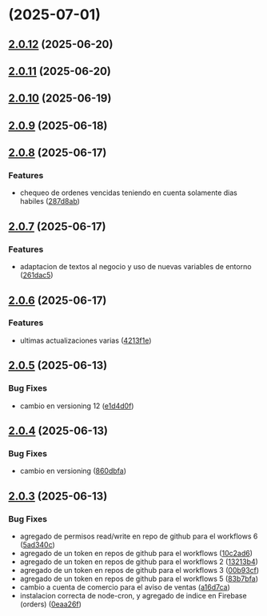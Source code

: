 # [](https://github.com/michaelrodriguezuy/kukastore/compare/v2.0.12...v) (2025-07-01)



## [2.0.12](https://github.com/michaelrodriguezuy/kukastore/compare/v2.0.11...v2.0.12) (2025-06-20)



## [2.0.11](https://github.com/michaelrodriguezuy/kukastore/compare/v2.0.10...v2.0.11) (2025-06-20)



## [2.0.10](https://github.com/michaelrodriguezuy/kukastore/compare/v2.0.9...v2.0.10) (2025-06-19)



## [2.0.9](https://github.com/michaelrodriguezuy/kukastore/compare/v2.0.8...v2.0.9) (2025-06-18)



## [2.0.8](https://github.com/michaelrodriguezuy/kukastore/compare/v2.0.7...v2.0.8) (2025-06-17)


### Features

* chequeo de ordenes vencidas teniendo en cuenta solamente dias habiles ([287d8ab](https://github.com/michaelrodriguezuy/kukastore/commit/287d8abbd30975abbf8f9696f7be78e6c33c006f))



## [2.0.7](https://github.com/michaelrodriguezuy/kukastore/compare/v2.0.6...v2.0.7) (2025-06-17)


### Features

* adaptacion de textos al negocio y uso de nuevas variables de entorno ([261dac5](https://github.com/michaelrodriguezuy/kukastore/commit/261dac57cd10215d9bae108f123b7c429e38bf0f))



## [2.0.6](https://github.com/michaelrodriguezuy/kukastore/compare/v2.0.5...v2.0.6) (2025-06-17)


### Features

* ultimas actualizaciones varias ([4213f1e](https://github.com/michaelrodriguezuy/kukastore/commit/4213f1e634e199fab1f4beacc39b3f2655c1973b))



## [2.0.5](https://github.com/michaelrodriguezuy/kukastore/compare/v2.0.4...v2.0.5) (2025-06-13)


### Bug Fixes

* cambio en versioning 12 ([e1d4d0f](https://github.com/michaelrodriguezuy/kukastore/commit/e1d4d0fc94cf8e28655e84dab65fb39fe204253b))



## [2.0.4](https://github.com/michaelrodriguezuy/kukastore/compare/v2.0.3...v2.0.4) (2025-06-13)


### Bug Fixes

* cambio en versioning ([860dbfa](https://github.com/michaelrodriguezuy/kukastore/commit/860dbfa2c16c5ddd454309f9f62e3f882b4d541c))



## [2.0.3](https://github.com/michaelrodriguezuy/kukastore/compare/0eaa26fdba708e2cb127519d94315ef6f658bb4e...v2.0.3) (2025-06-13)


### Bug Fixes

* agregado de permisos read/write en repo de github para el workflows 6 ([5ad340c](https://github.com/michaelrodriguezuy/kukastore/commit/5ad340c6aefef1def873efd65603431beafb7935))
* agregado de un token en repos de github para el workflows ([10c2ad6](https://github.com/michaelrodriguezuy/kukastore/commit/10c2ad60d9d75b25948335e49daf1e9cb5ba5454))
* agregado de un token en repos de github para el workflows 2 ([13213b4](https://github.com/michaelrodriguezuy/kukastore/commit/13213b4141693827a5077d23c9aa1c672269cc56))
* agregado de un token en repos de github para el workflows 3 ([00b93cf](https://github.com/michaelrodriguezuy/kukastore/commit/00b93cf6d98a4a23116688e1ee7ddb7d7b61aebc))
* agregado de un token en repos de github para el workflows 5 ([83b7bfa](https://github.com/michaelrodriguezuy/kukastore/commit/83b7bfab9e0b72ecfe0244185a64b36f4106a775))
* cambio a cuenta de comercio para el aviso de ventas ([a16d7ca](https://github.com/michaelrodriguezuy/kukastore/commit/a16d7ca5f5c187c10bb0440c83bada00dd2e00a7))
* instalacion correcta de node-cron, y agregado de indice en Firebase (orders) ([0eaa26f](https://github.com/michaelrodriguezuy/kukastore/commit/0eaa26fdba708e2cb127519d94315ef6f658bb4e))



